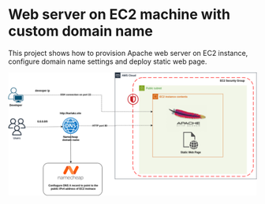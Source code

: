 # Web server on EC2 machine with custom domain name

This project shows how to provision Apache web server on EC2 instance, configure domain name settings and deploy static web page.

![](../img/ec2_web_server_dns.png)
